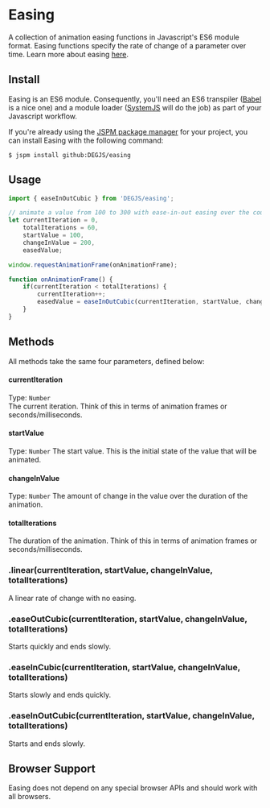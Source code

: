 # Easing
A collection of animation easing functions in Javascript's ES6 module format. Easing functions specify the rate of change of a parameter over time. Learn more about easing [here](https://developers.google.com/web/fundamentals/design-and-ui/animations/the-basics-of-easing?hl=en).

## Install
Easing is an ES6 module. Consequently, you'll need an ES6 transpiler ([Babel](https://babeljs.io) is a nice one) and a module loader ([SystemJS](https://github.com/systemjs/systemjs) will do the job) as part of your Javascript workflow.

If you're already using the [JSPM package manager](http://jspm.io) for your project, you can install Easing with the following command:

```
$ jspm install github:DEGJS/easing
```

## Usage
```js
import { easeInOutCubic } from 'DEGJS/easing';

// animate a value from 100 to 300 with ease-in-out easing over the course of 1 second
let currentIteration = 0,
	totalIterations = 60,
	startValue = 100,
	changeInValue = 200,
	easedValue;

window.requestAnimationFrame(onAnimationFrame);

function onAnimationFrame() {
	if(currentIteration < totalIterations) {
		currentIteration++;
		easedValue = easeInOutCubic(currentIteration, startValue, changeInValue, totalIterations);
	}
}

```

## Methods
All methods take the same four parameters, defined below:
#### currentIteration
Type: `Number`   
The current iteration. Think of this in terms of animation frames or seconds/milliseconds.

#### startValue
Type: `Number`
The start value. This is the initial state of the value that will be animated.

#### changeInValue
Type: `Number`
The amount of change in the value over the duration of the animation.

#### totalIterations
The duration of the animation. Think of this in terms of animation frames or seconds/milliseconds.

### .linear(currentIteration, startValue, changeInValue, totalIterations)
A linear rate of change with no easing.
### .easeOutCubic(currentIteration, startValue, changeInValue, totalIterations)
Starts quickly and ends slowly.
### .easeInCubic(currentIteration, startValue, changeInValue, totalIterations)
Starts slowly and ends quickly.
### .easeInOutCubic(currentIteration, startValue, changeInValue, totalIterations)
Starts and ends slowly. 
## Browser Support

Easing does not depend on any special browser APIs and should work with all browsers.